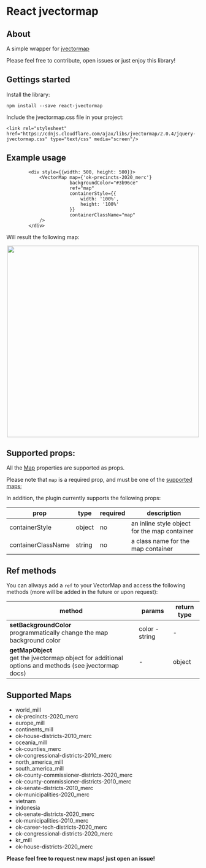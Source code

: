 # React jvectormap

## About

A simple wrapper for [jvectormap](http://jvectormap.com/)

Please feel free to contribute, open issues or just enjoy this library!

## Gettings started

Install the library:

    npm install --save react-jvectormap

Include the jvectormap.css file in your project:

    <link rel="stylesheet" href="https://cdnjs.cloudflare.com/ajax/libs/jvectormap/2.0.4/jquery-jvectormap.css" type="text/css" media="screen"/>


## Example usage
            <div style={{width: 500, height: 500}}>
                <VectorMap map={'ok-precincts-2020_merc'}
                           backgroundColor="#3b96ce"
                           ref="map"
                           containerStyle={{
                               width: '100%',
                               height: '100%'
                           }}
                           containerClassName="map"
                />
            </div>

Will result the following map:

<p align="center">
  <img src="https://github.com/kadoshms/react-jvectormap/raw/master/example.png" width="500" height="500" />
</p>


## Supported props:

All the [Map](http://jvectormap.com/documentation/javascript-api/jvm-map/) properties are supported as props.

Please note that `map` is a required prop, and must be one of the [supported maps](#maps);

In addition, the plugin currently supports the following props:

| prop               | type   | required | description                                  |
|--------------------|--------|----------|----------------------------------------------|
| containerStyle     | object | no       | an inline style object for the map container |
| containerClassName | string | no       | a class name for the map container           |

## Ref methods

You can allways add a `ref` to your VectorMap and access the following methods (more will be added in the future or upon request):

| method                                                                                              | params         | return type |
|-----------------------------------------------------------------------------------------------------|----------------|-------------|
| **setBackgroundColor** <br /> programmatically change the map background color                             | color - string | -           |
| **getMapObject** <br /> get the jvectormap object for additional options and methods (see jvectormap docs) | -              | object      |

## Supported Maps

* world_mill
* ok-precincts-2020_merc
* europe_mill
* continents_mill
* ok-house-districts-2010_merc
* oceania_mill
* ok-counties_merc
* ok-congressional-districts-2010_merc
* north_america_mill
* south_america_mill
* ok-county-commissioner-districts-2020_merc
* ok-county-commissioner-districts-2010_merc
* ok-senate-districts-2010_merc
* ok-municipalities-2020_merc
* vietnam
* indonesia
* ok-senate-districts-2020_merc
* ok-municipalities-2010_merc
* ok-career-tech-districts-2020_merc
* ok-congressional-districts-2020_merc
* kr_mill
* ok-house-districts-2020_merc

**Please feel free to request new maps! just open an issue!**
